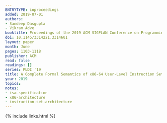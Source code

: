 ```yaml
---
ENTRYTYPE: inproceedings
added: 2019-07-01
authors:
- Sandeep Dasgupta
- Vikram Adve
booktitle: Proceedings of the 2019 ACM SIGPLAN Conference on Programming Language Design and Implementation
doi: 10.1145/3314221.3314601
layout: paper
month: June
pages: 1103-1118
publisher: ACM
read: false
readings: []
series: PLDI '19
title: A Complete Formal Semantics of x86-64 User-Level Instruction Set Architecture
year: 2019
topics:
notes:
- isa-specification
- x86-architecture
- instruction-set-architecture
---
```


{% include links.html %}
